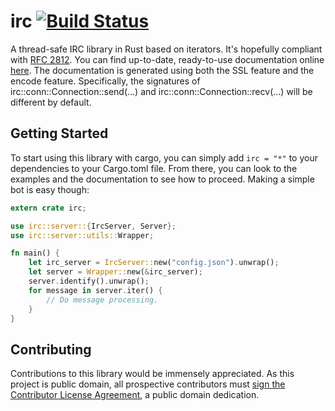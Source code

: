 # irc [![Build Status](https://travis-ci.org/aaronweiss74/irc.svg?branch=master)](https://travis-ci.org/aaronweiss74/irc) #
A thread-safe IRC library in Rust based on iterators. It's hopefully compliant with 
[RFC 2812](http://tools.ietf.org/html/rfc2812). You can find up-to-date, ready-to-use documentation
 online [here](http://aatxe.github.io/irc/irc/). The documentation is generated 
using both the SSL feature and the encode feature. Specifically, the signatures of 
irc::conn::Connection::send(...) and irc::conn::Connection::recv(...) will be different by default.

## Getting Started ##

To start using this library with cargo, you can simply add `irc = "*"` to your dependencies to your
Cargo.toml file. From there, you can look to the examples and the documentation to see how to
proceed. Making a simple bot is easy though:

```rust
extern crate irc;

use irc::server::{IrcServer, Server};
use irc::server::utils::Wrapper;

fn main() {
    let irc_server = IrcServer::new("config.json").unwrap();
    let server = Wrapper::new(&irc_server);
    server.identify().unwrap();
    for message in server.iter() {
        // Do message processing.
    }
}
```

## Contributing ##
Contributions to this library would be immensely appreciated. As this project is public domain, 
all prospective contributors must 
[sign the Contributor License Agreement](https://www.clahub.com/agreements/aaronweiss74/irc), a 
public domain dedication.
